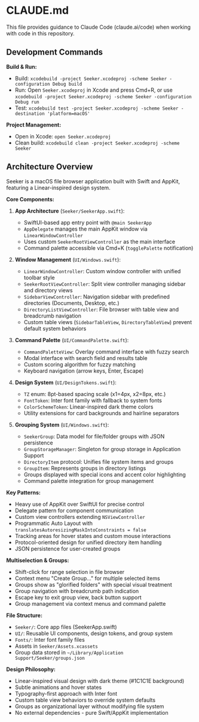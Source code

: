 # CLAUDE.md

This file provides guidance to Claude Code (claude.ai/code) when working with code in this repository.

## Development Commands

**Build & Run:**
- Build: `xcodebuild -project Seeker.xcodeproj -scheme Seeker -configuration Debug build`
- Run: Open `Seeker.xcodeproj` in Xcode and press Cmd+R, or use `xcodebuild -project Seeker.xcodeproj -scheme Seeker -configuration Debug run`
- Test: `xcodebuild test -project Seeker.xcodeproj -scheme Seeker -destination 'platform=macOS'`

**Project Management:**
- Open in Xcode: `open Seeker.xcodeproj`
- Clean build: `xcodebuild clean -project Seeker.xcodeproj -scheme Seeker`

## Architecture Overview

Seeker is a macOS file browser application built with Swift and AppKit, featuring a Linear-inspired design system.

**Core Components:**

1. **App Architecture** (`Seeker/SeekerApp.swift`):
   - SwiftUI-based app entry point with `@main SeekerApp`
   - `AppDelegate` manages the main AppKit window via `LinearWindowController`
   - Uses custom `SeekerRootViewController` as the main interface
   - Command palette accessible via Cmd+K (`togglePalette` notification)

2. **Window Management** (`UI/Windows.swift`):
   - `LinearWindowController`: Custom window controller with unified toolbar style
   - `SeekerRootViewController`: Split view controller managing sidebar and directory views
   - `SidebarViewController`: Navigation sidebar with predefined directories (Documents, Desktop, etc.)
   - `DirectoryListViewController`: File browser with table view and breadcrumb navigation
   - Custom table views (`SidebarTableView`, `DirectoryTableView`) prevent default system behaviors

3. **Command Palette** (`UI/CommandPalette.swift`):
   - `CommandPaletteView`: Overlay command interface with fuzzy search
   - Modal interface with search field and results table
   - Custom scoring algorithm for fuzzy matching
   - Keyboard navigation (arrow keys, Enter, Escape)

4. **Design System** (`UI/DesignTokens.swift`):
   - `TZ` enum: 8pt-based spacing scale (x1=4px, x2=8px, etc.)
   - `FontToken`: Inter font family with fallback to system fonts
   - `ColorSchemeToken`: Linear-inspired dark theme colors
   - Utility extensions for card backgrounds and hairline separators

5. **Grouping System** (`UI/Windows.swift`):
   - `SeekerGroup`: Data model for file/folder groups with JSON persistence
   - `GroupStorageManager`: Singleton for group storage in Application Support
   - `DirectoryItem` protocol: Unifies file system items and groups
   - `GroupItem`: Represents groups in directory listings
   - Groups displayed with special icons and accent color highlighting
   - Command palette integration for group management

**Key Patterns:**
- Heavy use of AppKit over SwiftUI for precise control
- Delegate pattern for component communication
- Custom view controllers extending `NSViewController`
- Programmatic Auto Layout with `translatesAutoresizingMaskIntoConstraints = false`
- Tracking areas for hover states and custom mouse interactions
- Protocol-oriented design for unified directory item handling
- JSON persistence for user-created groups

**Multiselection & Groups:**
- Shift-click for range selection in file browser
- Context menu "Create Group…" for multiple selected items
- Groups show as "glorified folders" with special visual treatment
- Group navigation with breadcrumb path indication
- Escape key to exit group view, back button support
- Group management via context menus and command palette

**File Structure:**
- `Seeker/`: Core app files (SeekerApp.swift)
- `UI/`: Reusable UI components, design tokens, and group system
- `Fonts/`: Inter font family files
- Assets in `Seeker/Assets.xcassets`
- Group data stored in `~/Library/Application Support/Seeker/groups.json`

**Design Philosophy:**
- Linear-inspired visual design with dark theme (#1C1C1E background)
- Subtle animations and hover states
- Typography-first approach with Inter font
- Custom table view behaviors to override system defaults
- Groups as organizational layer without modifying file system
- No external dependencies - pure Swift/AppKit implementation